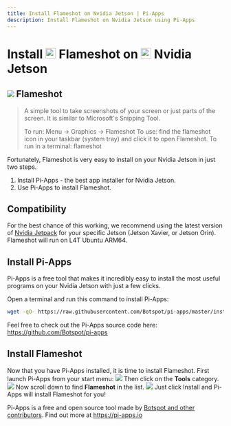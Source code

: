 ```yaml
---
title: Install Flameshot on Nvidia Jetson | Pi-Apps
description: Install Flameshot on Nvidia Jetson using Pi-Apps
---
```

<div class="simple-install-content content">

# Install <img src="/img/app-icons/Flameshot/icon-64.png" height=24> Flameshot on <img src=/img/other-icons/nvidia-icon.svg height=24> Nvidia Jetson

## <img src="/img/app-icons/Flameshot/icon-64.png"> Flameshot
> A simple tool to take screenshots of your screen or just parts of the screen. It is similar to Microsoft's Snipping Tool.
> 
> To run: Menu -> Graphics -> Flameshot
> To use: find the flameshot icon in your taskbar (system tray) and click it to open Flameshot.
> To run in a terminal: flameshot

Fortunately, Flameshot is very easy to install on your Nvidia Jetson in just two steps.
1. Install Pi-Apps - the best app installer for Nvidia Jetson.
2. Use Pi-Apps to install Flameshot.
</div>
<div class="simple-install-content content">

## Compatibility
For the best chance of this working, we recommend using the latest version of [Nvidia Jetpack](https://developer.nvidia.com/embedded/jetpack-archive) for your specific Jetson (Jetson Xavier, or Jetson Orin).
Flameshot will run on L4T Ubuntu ARM64.
</div>
<div class="simple-install-content content">

## Install Pi-Apps

Pi-Apps is a free tool that makes it incredibly easy to install the most useful programs on your Nvidia Jetson with just a few clicks.

Open a terminal and run this command to install Pi-Apps:
```bash
wget -qO- https://raw.githubusercontent.com/Botspot/pi-apps/master/install | bash
```
Feel free to check out the Pi-Apps source code here: https://github.com/Botspot/pi-apps
</div>
<div class="simple-install-content content">

## Install Flameshot

Now that you have Pi-Apps installed, it is time to install Flameshot.
First launch Pi-Apps from your start menu:
<img src="/img/start-menu.png">
Then click on the <b>Tools</b> category.
<img src="/img/category-selections/Tools.png">
Now scroll down to find <b>Flameshot</b> in the list.
<img src="/img/app-icons/Flameshot/app-selection.png">
Just click Install and Pi-Apps will install Flameshot for you!
</div>
<div class="simple-install-content content">

Pi-Apps is a free and open source tool made by [Botspot and other contributors](/about/#contributors). Find out more at https://pi-apps.io
</div>
